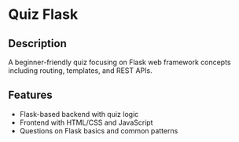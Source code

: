 # Quiz Flask

## Description
A beginner-friendly quiz focusing on Flask web framework concepts including routing, templates, and REST APIs.

## Features
- Flask-based backend with quiz logic
- Frontend with HTML/CSS and JavaScript
- Questions on Flask basics and common patterns
